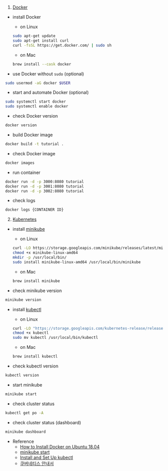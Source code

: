 1. [Docker](https://www.docker.com/)

  - install Docker
    
    - on Linux
    ```sh
    sudo apt-get update
    sudo apt-get install curl
    curl -fsSL https://get.docker.com/ | sudo sh
    ```

    - on Mac
    ```sh
    brew install --cask docker
    ```

  - use Docker without `sudo` (optional)
  ```sh
  sudo usermod -aG docker $USER
  ```

  - start and automate Docker (optional)
  ```sh
  sudo systemctl start docker
  sudo systemctl enable docker
  ```

  - check Docker version
  ```sh
  docker version
  ```

  - build Docker image
  ```sh
  docker build -t tutorial .
  ```

  - check Docker image
  ```sh
  docker images
  ```

  - run container
  ```sh
  docker run -d -p 3000:8080 tutorial
  docker run -d -p 3001:8080 tutorial
  docker run -d -p 3002:8080 tutorial
  ```

  - check logs
  ```sh
  docker logs {CONTAINER ID}
  ```



2. [Kubernetes](https://kubernetes.io/)

  - install [minikube](https://minikube.sigs.k8s.io/docs/)
    
    - on Linux
    ```sh
    curl -LO https://storage.googleapis.com/minikube/releases/latest/minikube-linux-amd64
    chmod +x minikube-linux-amd64
    mkdir -p /usr/local/bin/
    sudo install minikube-linux-amd64 /usr/local/bin/minikube
    ```
       
    - on Mac
    ```sh
    brew install minikube
    ```

  - check minikube version
  ```sh
  minikube version
  ```

  - install [kubectl](https://kubernetes.io/ko/docs/reference/kubectl/overview/)
    
    - on Linux
    ```sh
    curl -LO "https://storage.googleapis.com/kubernetes-release/release/$(curl -s https://storage.googleapis.com/kubernetes-release/release/stable.txt)/bin/linux/amd64/kubectl"
    chmod +x kubectl
    sudo mv kubectl /usr/local/bin/kubectl
    ```
        
    - on Mac
    ```sh
    brew install kubectl
    ```

  - check kubectl version
  ```sh
  kubectl version
  ```

  - start minikube
  ```sh
  minikube start
  ```

  - check cluster status
  ```sh
  kubectl get po -A
  ```

  - check cluster status (dashboard)
  ```sh
  minikube dashboard
  ```

   



- Reference
  - [How to Install Docker on Ubuntu 18.04](https://phoenixnap.com/kb/how-to-install-docker-on-ubuntu-18-04)
  - [minikube start](https://minikube.sigs.k8s.io/docs/start/)
  - [Install and Set Up kubectl](https://kubernetes.io/docs/tasks/tools/install-kubectl/)
  - [쿠버네티스 안내서](https://subicura.com/k8s/)

